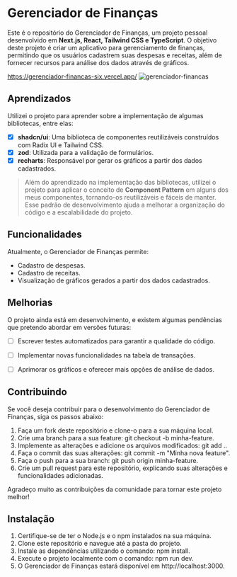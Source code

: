# Gerenciador de Finanças

Este é o repositório do Gerenciador de Finanças, um projeto pessoal desenvolvido em **Next.js, React, Tailwind CSS e TypeScript**. O objetivo deste projeto é criar um aplicativo para gerenciamento de finanças, permitindo que os usuários cadastrem suas despesas e receitas, além de fornecer recursos para análise dos dados através de gráficos.

https://gerenciador-financas-six.vercel.app/
![gerenciador-financas](https://github.com/kellcrivelaroo/gerenciador-financas/assets/133979933/3e208cd0-8496-4bd7-91dd-0dc01719a5a2)

## Aprendizados

Utilizei o projeto para aprender sobre a implementação de algumas bibliotecas, entre elas:

- [x] **shadcn/ui**: Uma biblioteca de componentes reutilizáveis construídos com Radix UI e Tailwind CSS.
- [x] **zod**: Utilizada para a validação de formulários.
- [x] **recharts**: Responsável por gerar os gráficos a partir dos dados cadastrados.

> Além do aprendizado na implementação das bibliotecas, utilizei o projeto para aplicar o conceito de **Component Pattern** em alguns dos meus componentes, tornando-os reutilizáveis e fáceis de manter. Esse padrão de desenvolvimento ajuda a melhorar a organização do código e a escalabilidade do projeto.

## Funcionalidades

Atualmente, o Gerenciador de Finanças permite:
- Cadastro de despesas.
- Cadastro de receitas.
- Visualização de gráficos gerados a partir dos dados cadastrados.


## Melhorias

O projeto ainda está em desenvolvimento, e existem algumas pendências que pretendo abordar em versões futuras:

- [ ] Escrever testes automatizados para garantir a qualidade do código.
- [ ] Implementar novas funcionalidades na tabela de transações.
- [ ] Aprimorar os gráficos e oferecer mais opções de análise de dados.


## Contribuindo

Se você deseja contribuir para o desenvolvimento do Gerenciador de Finanças, siga os passos abaixo:

1. Faça um fork deste repositório e clone-o para a sua máquina local.
2. Crie uma branch para a sua feature: git checkout -b minha-feature.
3. Implemente as alterações e adicione os arquivos modificados: git add ..
4. Faça o commit das suas alterações: git commit -m "Minha nova feature".
5. Faça o push para a sua branch: git push origin minha-feature.
6. Crie um pull request para este repositório, explicando suas alterações e funcionalidades adicionadas.

Agradeço muito as contribuições da comunidade para tornar este projeto melhor!

## Instalação

1. Certifique-se de ter o Node.js e o npm instalados na sua máquina.
2. Clone este repositório e navegue até a pasta do projeto.
3. Instale as dependências utilizando o comando: npm install.
4. Execute o projeto localmente com o comando: npm run dev.
5. O Gerenciador de Finanças estará disponível em http://localhost:3000.
